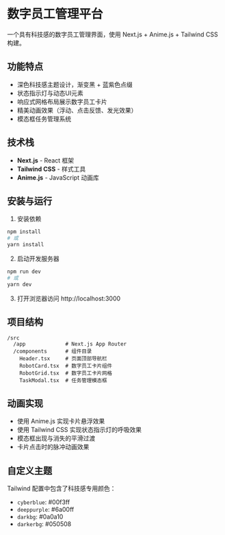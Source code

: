 # 数字员工管理平台

一个具有科技感的数字员工管理界面，使用 Next.js + Anime.js + Tailwind CSS 构建。

## 功能特点

- 深色科技感主题设计，渐变黑 + 蓝紫色点缀
- 状态指示灯与动态UI元素
- 响应式网格布局展示数字员工卡片
- 精美动画效果（浮动、点击反馈、发光效果）
- 模态框任务管理系统

## 技术栈

- **Next.js** - React 框架
- **Tailwind CSS** - 样式工具
- **Anime.js** - JavaScript 动画库

## 安装与运行

1. 安装依赖
```bash
npm install
# 或
yarn install
```

2. 启动开发服务器
```bash
npm run dev
# 或
yarn dev
```

3. 打开浏览器访问 http://localhost:3000

## 项目结构

```
/src
  /app             # Next.js App Router
  /components      # 组件目录
    Header.tsx     # 页面顶部导航栏
    RobotCard.tsx  # 数字员工卡片组件 
    RobotGrid.tsx  # 数字员工卡片网格
    TaskModal.tsx  # 任务管理模态框
```

## 动画实现

- 使用 Anime.js 实现卡片悬浮效果
- 使用 Tailwind CSS 实现状态指示灯的呼吸效果
- 模态框出现与消失的平滑过渡
- 卡片点击时的脉冲动画效果

## 自定义主题

Tailwind 配置中包含了科技感专用颜色：
- `cyberblue`: #00f3ff 
- `deeppurple`: #6a00ff
- `darkbg`: #0a0a10
- `darkerbg`: #050508 